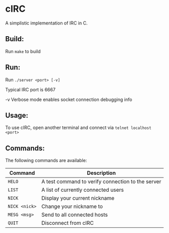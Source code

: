 # cIRC
A simplistic implementation of IRC in C.

## Build:
Run `make` to build

## Run:
Run `./server <port> [-v]`

<port> 		Typical IRC port is 6667
  
-v		Verbose mode enables socket connection debugging info

## Usage:
To use cIRC, open another terminal and connect via `telnet localhost <port>`

## Commands:
The following commands are available:

| Command | Description |
|   ---   |     ---     |
| `HELO`  | A test command to verify connection to the server |
| `LIST`  | A list of currently connected users |
| `NICK`  | Display your current nickname |
| `NICK <nick>` | Change your nickname to *<nick>* |
| `MESG <msg>` | Send *<msg>* to all connected hosts | 
| `QUIT` | Disconnect from cIRC |
